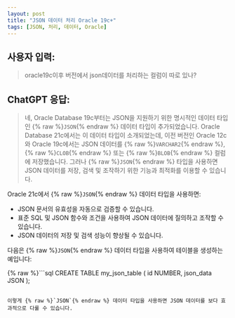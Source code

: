 ```yaml
---
layout: post
title: "JSON 데이터 처리 Oracle 19c+"
tags: [JSON, 처리, 데이터, Oracle]
---
```


## 사용자 입력:
> oracle19c이후 버전에서 json데이터를 처리하는 컬럼이 따로 있나?

## ChatGPT 응답:
> 네, Oracle Database 19c부터는 JSON을 지원하기 위한 명시적인 데이터 타입인 {% raw %}`JSON`{% endraw %} 데이터 타입이 추가되었습니다. Oracle Database 21c에서는 이 데이터 타입이 소개되었는데, 이전 버전인 Oracle 12c와 Oracle 19c에서는 JSON 데이터를 {% raw %}`VARCHAR2`{% endraw %}, {% raw %}`CLOB`{% endraw %} 또는 {% raw %}`BLOB`{% endraw %} 컬럼에 저장했습니다. 그러나 {% raw %}`JSON`{% endraw %} 타입을 사용하면 JSON 데이터를 저장, 검색 및 조작하기 위한 기능과 최적화를 이용할 수 있습니다.

Oracle 21c에서 {% raw %}`JSON`{% endraw %} 데이터 타입을 사용하면:
- JSON 문서의 유효성을 자동으로 검증할 수 있습니다.
- 표준 SQL 및 JSON 함수와 조건을 사용하여 JSON 데이터에 질의하고 조작할 수 있습니다.
- JSON 데이터의 저장 및 검색 성능이 향상될 수 있습니다.

다음은 {% raw %}`JSON`{% endraw %} 데이터 타입을 사용하여 테이블을 생성하는 예입니다:

{% raw %}```sql
CREATE TABLE my_json_table (
  id NUMBER,
  json_data JSON
);
```{% endraw %}

이렇게 {% raw %}`JSON`{% endraw %} 데이터 타입을 사용하면 JSON 데이터를 보다 효과적으로 다룰 수 있습니다.

